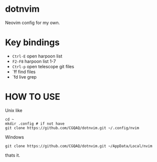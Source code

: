# dotnvim
Neovim config for my own.

# Key bindings
- `Ctrl-E` open harpoon list
- `F2-F8` harpoon list 1-7
- `Ctrl-p` open telescope git files
- `<leader>ff find files
- `<leader>fd live grep

# HOW TO USE

Unix like
```console
cd ~
mkdir .config # if not have
git clone https://github.com/CGQAQ/dotnvim.git ~/.config/nvim
```

Windows
```console
git clone https://github.com/CGQAQ/dotnvim.git ~/AppData/Local/nvim
```

thats it.
